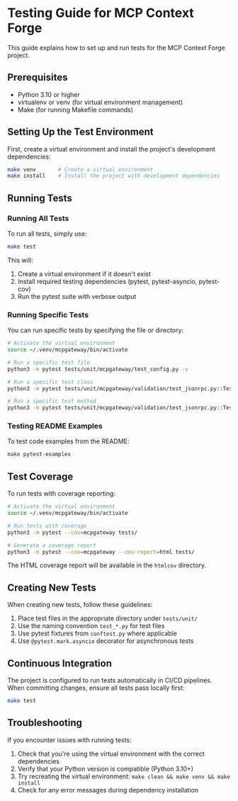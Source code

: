 # Testing Guide for MCP Context Forge

This guide explains how to set up and run tests for the MCP Context Forge project.

## Prerequisites

- Python 3.10 or higher
- virtualenv or venv (for virtual environment management)
- Make (for running Makefile commands)

## Setting Up the Test Environment

First, create a virtual environment and install the project's development dependencies:

```bash
make venv       # Create a virtual environment
make install    # Install the project with development dependencies
```

## Running Tests

### Running All Tests

To run all tests, simply use:

```bash
make test
```

This will:
1. Create a virtual environment if it doesn't exist
2. Install required testing dependencies (pytest, pytest-asyncio, pytest-cov)
3. Run the pytest suite with verbose output

### Running Specific Tests

You can run specific tests by specifying the file or directory:

```bash
# Activate the virtual environment
source ~/.venv/mcpgateway/bin/activate

# Run a specific test file
python3 -m pytest tests/unit/mcpgateway/test_config.py -v

# Run a specific test class
python3 -m pytest tests/unit/mcpgateway/validation/test_jsonrpc.py::TestJSONRPCValidation -v

# Run a specific test method
python3 -m pytest tests/unit/mcpgateway/validation/test_jsonrpc.py::TestJSONRPCValidation::test_validate_valid_request -v
```

### Testing README Examples

To test code examples from the README:

```bash
make pytest-examples
```

## Test Coverage

To run tests with coverage reporting:

```bash
# Activate the virtual environment
source ~/.venv/mcpgateway/bin/activate

# Run tests with coverage
python3 -m pytest --cov=mcpgateway tests/

# Generate a coverage report
python3 -m pytest --cov=mcpgateway --cov-report=html tests/
```

The HTML coverage report will be available in the `htmlcov` directory.

## Creating New Tests

When creating new tests, follow these guidelines:

1. Place test files in the appropriate directory under `tests/unit/`
2. Use the naming convention `test_*.py` for test files
3. Use pytest fixtures from `conftest.py` where applicable
4. Use `@pytest.mark.asyncio` decorator for asynchronous tests

## Continuous Integration

The project is configured to run tests automatically in CI/CD pipelines.
When committing changes, ensure all tests pass locally first:

```bash
make test
```

## Troubleshooting

If you encounter issues with running tests:

1. Check that you're using the virtual environment with the correct dependencies
2. Verify that your Python version is compatible (Python 3.10+)
3. Try recreating the virtual environment: `make clean && make venv && make install`
4. Check for any error messages during dependency installation
